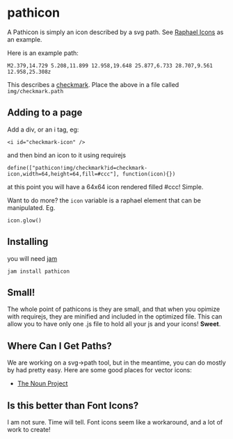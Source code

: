 pathicon
=========

A Pathicon is simply an icon described by a svg path. See [Raphael Icons](http://raphaeljs.com/icons/) as an example.

Here is an example path:

    M2.379,14.729 5.208,11.899 12.958,19.648 25.877,6.733 28.707,9.561 12.958,25.308z

This describes a [checkmark](http://raphaeljs.com/icons/#wrench3). Place the above in a file called ```img/checkmark.path```

Adding to a page
----------------

Add a div, or an i tag, eg:

    <i id="checkmark-icon" />

and then bind an icon to it using requirejs

    define(["pathicon!img/checkmark?id=checkmark-icon,width=64,height=64,fill=#ccc"], function(icon){})

at this point you will have a 64x64 icon rendered filled #ccc! Simple.

Want to do more? the ```icon``` variable is a raphael element that can be manipulated. Eg.

    icon.glow()


Installing
----------

you will need [jam](http://jamjs.org)

    jam install pathicon



Small!
------

The whole point of pathicons is they are small, and that when you opimize with requirejs, they are minified and included in the optimized file.
This can allow you to have only one .js file to hold all your js and your icons! __Sweet__.


Where Can I Get Paths?
----------------------

We are working on a svg->path tool, but in the meantime, you can do mostly by had pretty easy. Here are some good places for vector icons:

  - [The Noun Project](http://thenounproject.com/)

Is this better than Font Icons?
-------------------------------

I am not sure. Time will tell. Font icons seem like a workaround, and a lot of work to create!

